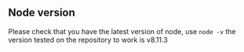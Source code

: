 ## Node version

Please check that you have the latest version of node, use `node -v` the version tested on the repository to work is
v8.11.3
